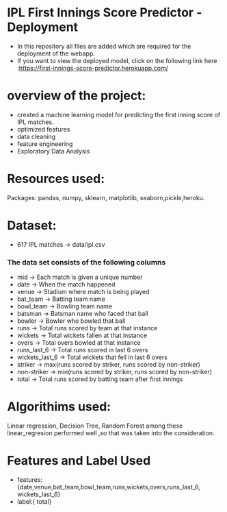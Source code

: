 # IPL First Innings Score Predictor - Deployment
* In this repository all files are added which are required for the deployment of the webapp.
* If you want to view the deployed model, click on the following link here :https://first-innings-score-predictor.herokuapp.com/
# overview of the project:
* created a machine learning model for predicting the first inning score of IPL matches.
* optimized features
* data cleaning 
* feature engineering
* Exploratory Data Analysis
# Resources used:
Packages: pandas, numpy, sklearn, matplotlib, seaborn,pickle,heroku.
# Dataset:
* 617 IPL matches -> data/ipl.csv
### The data set consists of the following columns
* mid -> Each match is given a unique number
* date -> When the match happened
* venue -> Stadium where match is being played
* bat_team -> Batting team name
* bowl_team -> Bowling team name
* batsman -> Batsman name who faced that ball
* bowler -> Bowler who bowled that ball
* runs -> Total runs scored by team at that instance
* wickets -> Total wickets fallen at that instance
* overs -> Total overs bowled at that instance
* runs_last_6 -> Total runs scored in last 6 overs
* wickets_last_6 -> Total wickets that fell in last 6 overs
* striker -> max(runs scored by striker, runs scored by non-striker)
* non-striker -> min(runs scored by striker, runs scored by non-striker)
* total -> Total runs scored by batting team after first innings

# Algorithims used:
Linear regression, Decision Tree, Random Forest
among these linear_regresion performed well ,so that was taken into the consideration.

#  Features and Label Used
* features:{date,venue,bat_team,bowl_team,runs,wickets,overs,runs_last_6, wickets_last_6}
* label:{ total}






